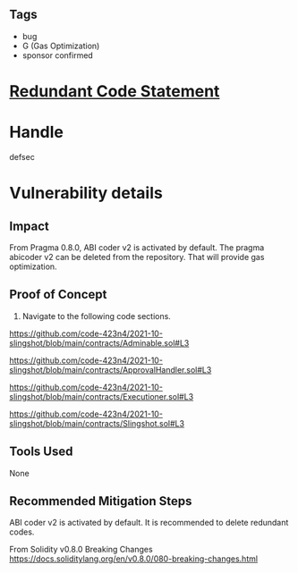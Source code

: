 ## Tags

- bug
- G (Gas Optimization)
- sponsor confirmed

# [Redundant Code Statement](https://github.com/code-423n4/2021-10-slingshot-findings/issues/27) 

# Handle

defsec


# Vulnerability details

## Impact

From Pragma 0.8.0, ABI coder v2 is activated by default. The pragma abicoder v2 can be deleted from the repository. That will provide gas optimization.

## Proof of Concept

1. Navigate to the following code sections.


https://github.com/code-423n4/2021-10-slingshot/blob/main/contracts/Adminable.sol#L3

https://github.com/code-423n4/2021-10-slingshot/blob/main/contracts/ApprovalHandler.sol#L3

https://github.com/code-423n4/2021-10-slingshot/blob/main/contracts/Executioner.sol#L3

https://github.com/code-423n4/2021-10-slingshot/blob/main/contracts/Slingshot.sol#L3

## Tools Used

None

## Recommended Mitigation Steps

ABI coder v2 is activated by default. It is recommended to delete redundant codes. 

From Solidity v0.8.0 Breaking Changes https://docs.soliditylang.org/en/v0.8.0/080-breaking-changes.html

